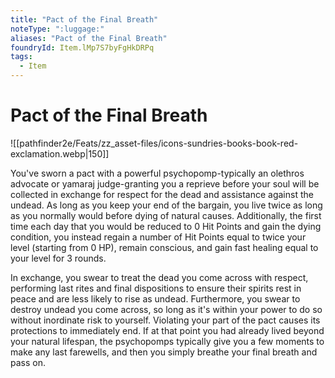 ```yaml
---
title: "Pact of the Final Breath"
noteType: ":luggage:"
aliases: "Pact of the Final Breath"
foundryId: Item.lMp7S7byFgHkDRPq
tags:
  - Item
---
```


# Pact of the Final Breath
![[pathfinder2e/Feats/zz_asset-files/icons-sundries-books-book-red-exclamation.webp|150]]

You've sworn a pact with a powerful psychopomp-typically an olethros advocate or yamaraj judge-granting you a reprieve before your soul will be collected in exchange for respect for the dead and assistance against the undead. As long as you keep your end of the bargain, you live twice as long as you normally would before dying of natural causes. Additionally, the first time each day that you would be reduced to 0 Hit Points and gain the dying condition, you instead regain a number of Hit Points equal to twice your level (starting from 0 HP), remain conscious, and gain fast healing equal to your level for 3 rounds.

In exchange, you swear to treat the dead you come across with respect, performing last rites and final dispositions to ensure their spirits rest in peace and are less likely to rise as undead. Furthermore, you swear to destroy undead you come across, so long as it's within your power to do so without inordinate risk to yourself. Violating your part of the pact causes its protections to immediately end. If at that point you had already lived beyond your natural lifespan, the psychopomps typically give you a few moments to make any last farewells, and then you simply breathe your final breath and pass on.
